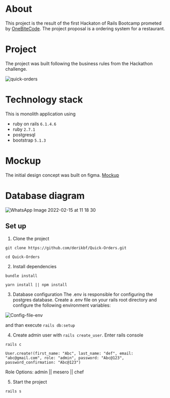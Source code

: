 # About
This project is the result of the first Hackaton of Rails Bootcamp prometed by [OneBiteCode](https://www.onebitcode.com).
The project proposal is a ordering system for a restaurant.

# Project
The project was built following the business rules from the Hackathon challenge.

![quick-orders](https://i.imgur.com/cTwawtl.gif)

# Technology stack
This is monolith application using 
- ruby on rails ``6.1.4.6``
- ruby ``2.7.1``
- postgresql
- bootstrap ``5.1.3``

# Mockup
The initial design concept was built on figma.
[Mockup](https://github.com/derikbf/Quick-Orders/blob/master/app/assets/images//mockup.pdf)

# Database diagram
![WhatsApp Image 2022-02-15 at 11 18 30](https://user-images.githubusercontent.com/15388320/154375251-0ba141d7-419e-4442-93d1-34a445ff7326.jpeg)

## Set up

1. Clone the project
```
git clone https://github.com/derikbf/Quick-Orders.git
```
```
cd Quick-Orders
```
2. Install dependencies
``` 
bundle install
``` 
``` 
yarn install || npm install
``` 

3. Database configuration 
The .env is responsible for configuring the postgres database.
Create a .env file on your rails root directory and configure the following environment variables:

![Config-file-env](https://uploaddeimagens.com.br/images/003/738/298/full/env.png)

and than execute 
``
rails db:setup
``

4. Create admin user with `rails create_user`. 
Enter rails console

```
rails c
```
 
```
User.create!(first_name: "Abc", last_name: "def", email: "abc@gmail.com", role: "admin", password: "Abc@123", password_confirmation: "Abc@123")
```
Role Options:
admin || mesero || chef 

5. Start the project
```
rails s
```

